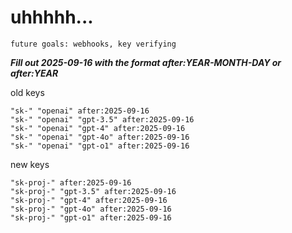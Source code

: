 # uhhhhh...

`future goals: webhooks, key verifying`



***Fill out 2025-09-16 with the format after:YEAR-MONTH-DAY or after:YEAR***

old keys
```
"sk-" "openai" after:2025-09-16
"sk-" "openai" "gpt-3.5" after:2025-09-16
"sk-" "openai" "gpt-4" after:2025-09-16
"sk-" "openai" "gpt-4o" after:2025-09-16
"sk-" "openai" "gpt-o1" after:2025-09-16
```

new keys
```
"sk-proj-" after:2025-09-16
"sk-proj-" "gpt-3.5" after:2025-09-16
"sk-proj-" "gpt-4" after:2025-09-16
"sk-proj-" "gpt-4o" after:2025-09-16
"sk-proj-" "gpt-o1" after:2025-09-16
```
